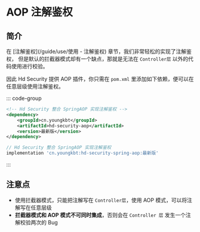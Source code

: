 # AOP 注解鉴权

## 简介

在 [注解鉴权](/guide/use/使用 - 注解鉴权) 章节，我们非常轻松的实现了注解鉴权， 但是默认的拦截器模式却有一个缺点，那就是无法在 `Controller层` 以外的代码使用进行校验。

因此 Hd Security 提供 AOP 插件，你只需在 `pom.xml` 里添加如下依赖，便可以在任意层级使用注解鉴权。

::: code-group

```xml [Maven 方式]
<!-- Hd Security 整合 SpringAOP 实现注解鉴权 -->
<dependency>
    <groupId>cn.youngkbt</groupId>
    <artifactId>hd-security-aop</artifactId>
    <version>最新版</version>
</dependency>
```



```groovy [Gradle 方式]
// Hd Security 整合 SpringAOP 实现注解鉴权
implementation 'cn.youngkbt:hd-security-spring-aop:最新版'
```

:::

## 注意点

- 使用拦截器模式，只能把注解写在 `Controller层`，使用 AOP 模式，可以将注解写在任意层级
- **拦截器模式和 AOP 模式不可同时集成**，否则会在 `Controller 层` 发生一个注解校验两次的 Bug